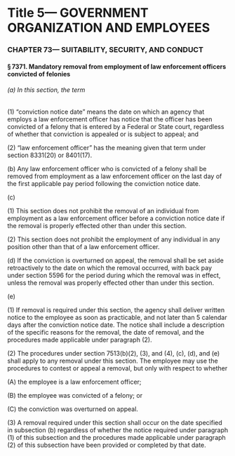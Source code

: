
# Title 5— GOVERNMENT ORGANIZATION AND EMPLOYEES
### CHAPTER 73— SUITABILITY, SECURITY, AND CONDUCT
#### § 7371. Mandatory removal from employment of law enforcement officers convicted of felonies
###### (a) In this section, the term

(1) “conviction notice date” means the date on which an agency that employs a law enforcement officer has notice that the officer has been convicted of a felony that is entered by a Federal or State court, regardless of whether that conviction is appealed or is subject to appeal; and

(2) “law enforcement officer” has the meaning given that term under section 8331(20) or 8401(17).

(b) Any law enforcement officer who is convicted of a felony shall be removed from employment as a law enforcement officer on the last day of the first applicable pay period following the conviction notice date.

(c)

(1) This section does not prohibit the removal of an individual from employment as a law enforcement officer before a conviction notice date if the removal is properly effected other than under this section.

(2) This section does not prohibit the employment of any individual in any position other than that of a law enforcement officer.

(d) If the conviction is overturned on appeal, the removal shall be set aside retroactively to the date on which the removal occurred, with back pay under section 5596 for the period during which the removal was in effect, unless the removal was properly effected other than under this section.

(e)

(1) If removal is required under this section, the agency shall deliver written notice to the employee as soon as practicable, and not later than 5 calendar days after the conviction notice date. The notice shall include a description of the specific reasons for the removal, the date of removal, and the procedures made applicable under paragraph (2).

(2) The procedures under section 7513(b)(2), (3), and (4), (c), (d), and (e) shall apply to any removal under this section. The employee may use the procedures to contest or appeal a removal, but only with respect to whether

(A) the employee is a law enforcement officer;

(B) the employee was convicted of a felony; or

(C) the conviction was overturned on appeal.

(3) A removal required under this section shall occur on the date specified in subsection (b) regardless of whether the notice required under paragraph (1) of this subsection and the procedures made applicable under paragraph (2) of this subsection have been provided or completed by that date.
